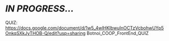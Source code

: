 # *IN PROGRESS...*
QUIZ: https://docs.google.com/document/d/1w5_4wlHKIbwuInOCTzVcbohwUYp5OnkqSXkJyTHOB-Q/edit?usp=sharing
 Botnoi_COOP_FrontEnd_QUIZ 
